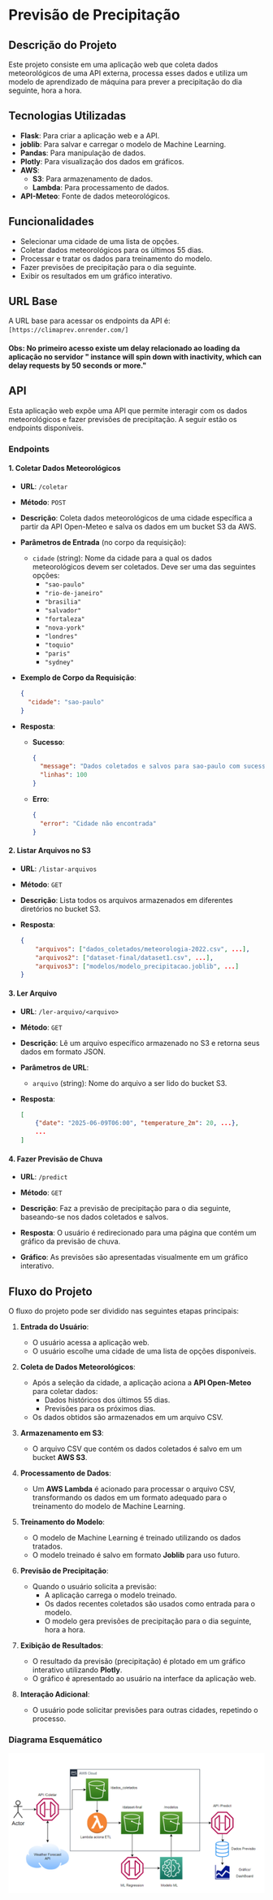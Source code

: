 # Previsão de Precipitação

## Descrição do Projeto

Este projeto consiste em uma aplicação web que coleta dados meteorológicos de uma API externa, processa esses dados e utiliza um modelo de aprendizado de máquina para prever a precipitação do dia seguinte, hora a hora.

## Tecnologias Utilizadas

- **Flask**: Para criar a aplicação web e a API.
- **joblib**: Para salvar e carregar o modelo de Machine Learning.
- **Pandas**: Para manipulação de dados.
- **Plotly**: Para visualização dos dados em gráficos.
- **AWS**:
  - **S3**: Para armazenamento de dados.
  - **Lambda**: Para processamento de dados.
- **API-Meteo**: Fonte de dados meteorológicos.

## Funcionalidades

- Selecionar uma cidade de uma lista de opções.
- Coletar dados meteorológicos para os últimos 55 dias.
- Processar e tratar os dados para treinamento do modelo.
- Fazer previsões de precipitação para o dia seguinte.
- Exibir os resultados em um gráfico interativo.

## URL Base
A URL base para acessar os endpoints da API é:  
`[https://climaprev.onrender.com/]`

#### Obs: No primeiro acesso existe um delay relacionado ao loading da aplicação no servidor " instance will spin down with inactivity, which can delay requests by 50 seconds or more."

## API

Esta aplicação web expõe uma API que permite interagir com os dados meteorológicos e fazer previsões de precipitação. A seguir estão os endpoints disponíveis.

### Endpoints

#### 1. Coletar Dados Meteorológicos

- **URL**: `/coletar`
- **Método**: `POST`
- **Descrição**: Coleta dados meteorológicos de uma cidade específica a partir da API Open-Meteo e salva os dados em um bucket S3 da AWS.

- **Parâmetros de Entrada** (no corpo da requisição):
  - `cidade` (string): Nome da cidade para a qual os dados meteorológicos devem ser coletados. Deve ser uma das seguintes opções:
    - `"sao-paulo"`
    - `"rio-de-janeiro"`
    - `"brasilia"`
    - `"salvador"`
    - `"fortaleza"`
    - `"nova-york"`
    - `"londres"`
    - `"toquio"`
    - `"paris"`
    - `"sydney"`

- **Exemplo de Corpo da Requisição**:
    ```json
    {
      "cidade": "sao-paulo"
    }
    ```

- **Resposta**:
  - **Sucesso**: 
    ```json
    {
      "message": "Dados coletados e salvos para sao-paulo com sucesso!",
      "linhas": 100
    }
    ```
  - **Erro**:
    ```json
    {
      "error": "Cidade não encontrada"
    }
    ```

#### 2. Listar Arquivos no S3

- **URL**: `/listar-arquivos`
- **Método**: `GET`
- **Descrição**: Lista todos os arquivos armazenados em diferentes diretórios no bucket S3.

- **Resposta**:
    ```json
    {
        "arquivos": ["dados_coletados/meteorologia-2022.csv", ...],
        "arquivos2": ["dataset-final/dataset1.csv", ...],
        "arquivos3": ["modelos/modelo_precipitacao.joblib", ...]
    }
    ```

#### 3. Ler Arquivo

- **URL**: `/ler-arquivo/<arquivo>`
- **Método**: `GET`
- **Descrição**: Lê um arquivo específico armazenado no S3 e retorna seus dados em formato JSON.

- **Parâmetros de URL**:
  - `arquivo` (string): Nome do arquivo a ser lido do bucket S3.

- **Resposta**:
    ```json
    [
        {"date": "2025-06-09T06:00", "temperature_2m": 20, ...},
        ...
    ]
    ```

#### 4. Fazer Previsão de Chuva

- **URL**: `/predict`
- **Método**: `GET`
- **Descrição**: Faz a previsão de precipitação para o dia seguinte, baseando-se nos dados coletados e salvos.

- **Resposta**: O usuário é redirecionado para uma página que contém um gráfico da previsão de chuva.
  
- **Gráfico**: As previsões são apresentadas visualmente em um gráfico interativo.

## Fluxo do Projeto

O fluxo do projeto pode ser dividido nas seguintes etapas principais:

1. **Entrada do Usuário**:
   - O usuário acessa a aplicação web.
   - O usuário escolhe uma cidade de uma lista de opções disponíveis.

2. **Coleta de Dados Meteorológicos**:
   - Após a seleção da cidade, a aplicação aciona a **API Open-Meteo** para coletar dados:
     - Dados históricos dos últimos 55 dias.
     - Previsões para os próximos dias.
   - Os dados obtidos são armazenados em um arquivo CSV.

3. **Armazenamento em S3**:
   - O arquivo CSV que contém os dados coletados é salvo em um bucket **AWS S3**.

4. **Processamento de Dados**:
   - Um **AWS Lambda** é acionado para processar o arquivo CSV, transformando os dados em um formato adequado para o treinamento do modelo de Machine Learning.

5. **Treinamento do Modelo**:
   - O modelo de Machine Learning é treinado utilizando os dados tratados.
   - O modelo treinado é salvo em formato **Joblib** para uso futuro.

6. **Previsão de Precipitação**:
   - Quando o usuário solicita a previsão:
     - A aplicação carrega o modelo treinado.
     - Os dados recentes coletados são usados como entrada para o modelo.
     - O modelo gera previsões de precipitação para o dia seguinte, hora a hora.

7. **Exibição de Resultados**:
   - O resultado da previsão (precipitação) é plotado em um gráfico interativo utilizando **Plotly**.
   - O gráfico é apresentado ao usuário na interface da aplicação web.

8. **Interação Adicional**:
   - O usuário pode solicitar previsões para outras cidades, repetindo o processo.

### Diagrama Esquemático

![Diagrama esquemático do projeto](image.png)
